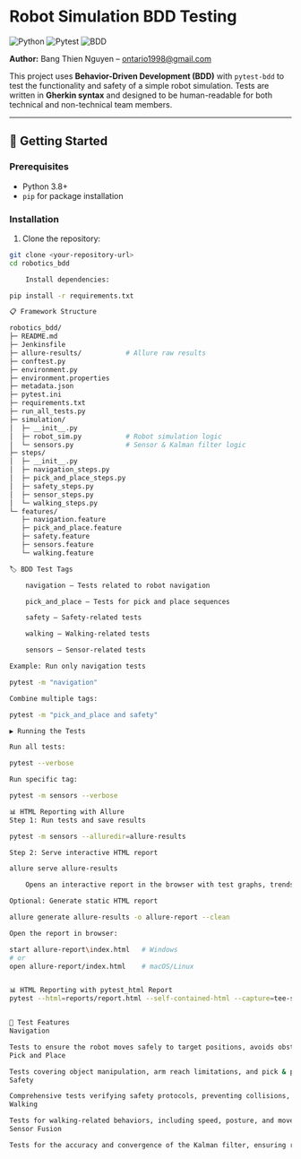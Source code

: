 # Robot Simulation BDD Testing

![Python](https://img.shields.io/badge/Python-3776AB?style=for-the-badge&logo=python&logoColor=white)
![Pytest](https://img.shields.io/badge/pytest-0A9EDC?style=for-the-badge&logo=pytest&logoColor=white)
![BDD](https://img.shields.io/badge/BDD-FF5733?style=for-the-badge&logo=bdd&logoColor=white)

**Author:** Bang Thien Nguyen – ontario1998@gmail.com

This project uses **Behavior-Driven Development (BDD)** with `pytest-bdd` to test the functionality and safety of a simple robot simulation. Tests are written in **Gherkin syntax** and designed to be human-readable for both technical and non-technical team members.

---

## 🚀 Getting Started

### Prerequisites

- Python 3.8+
- `pip` for package installation

### Installation

1. Clone the repository:

```bash
git clone <your-repository-url>
cd robotics_bdd

    Install dependencies:

pip install -r requirements.txt

📋 Framework Structure

robotics_bdd/
├─ README.md
├─ Jenkinsfile
├─ allure-results/           # Allure raw results
├─ conftest.py
├─ environment.py
├─ environment.properties
├─ metadata.json
├─ pytest.ini
├─ requirements.txt
├─ run_all_tests.py
├─ simulation/
│  ├─ __init__.py
│  ├─ robot_sim.py           # Robot simulation logic
│  └─ sensors.py             # Sensor & Kalman filter logic
├─ steps/
│  ├─ __init__.py
│  ├─ navigation_steps.py
│  ├─ pick_and_place_steps.py
│  ├─ safety_steps.py
│  ├─ sensor_steps.py
│  └─ walking_steps.py
└─ features/
   ├─ navigation.feature
   ├─ pick_and_place.feature
   ├─ safety.feature
   ├─ sensors.feature
   └─ walking.feature

🏷️ BDD Test Tags

    navigation – Tests related to robot navigation

    pick_and_place – Tests for pick and place sequences

    safety – Safety-related tests

    walking – Walking-related tests

    sensors – Sensor-related tests

Example: Run only navigation tests

pytest -m "navigation"

Combine multiple tags:

pytest -m "pick_and_place and safety"

▶️ Running the Tests

Run all tests:

pytest --verbose

Run specific tag:

pytest -m sensors --verbose

📊 HTML Reporting with Allure
Step 1: Run tests and save results

pytest -m sensors --alluredir=allure-results

Step 2: Serve interactive HTML report

allure serve allure-results

    Opens an interactive report in the browser with test graphs, trends, and details.

Optional: Generate static HTML report

allure generate allure-results -o allure-report --clean

Open the report in browser:

start allure-report\index.html   # Windows
# or
open allure-report/index.html    # macOS/Linux


📊 HTML Reporting with pytest_html Report
pytest --html=reports/report.html --self-contained-html --capture=tee-sys


📝 Test Features
Navigation

Tests to ensure the robot moves safely to target positions, avoids obstacles, and follows waypoints.
Pick and Place

Tests covering object manipulation, arm reach limitations, and pick & place sequences while walking.
Safety

Comprehensive tests verifying safety protocols, preventing collisions, enforcing limits, and handling unexpected failures.
Walking

Tests for walking-related behaviors, including speed, posture, and movement transitions.
Sensor Fusion

Tests for the accuracy and convergence of the Kalman filter, ensuring reliable sensor-based position estimates.

